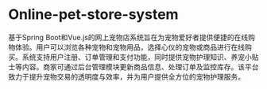 # Online-pet-store-system
基于Spring Boot和Vue.js的网上宠物店系统旨在为宠物爱好者提供便捷的在线购物体验。用户可以浏览各种宠物和宠物用品，选择心仪的宠物或商品进行在线购买。系统支持用户注册、订单管理和支付功能，同时提供宠物护理知识、养宠小贴士等内容。商家可通过后台管理模块更新商品信息、处理订单及监控库存。该平台致力于提升宠物交易的透明度与效率，并为用户提供全方位的宠物护理服务。
